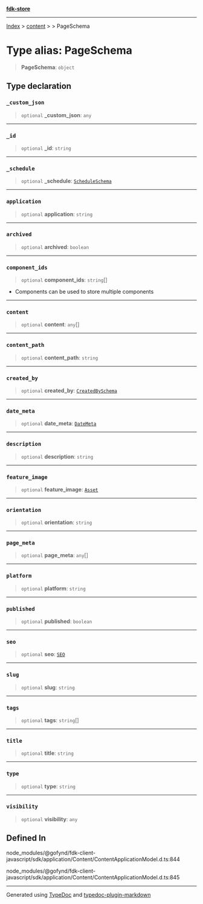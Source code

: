 [**fdk-store**](../../../README.md)
***

[Index](../../../API.md) > [content](../../README.md) > [<internal>](../README.md) > PageSchema

# Type alias: PageSchema

> **PageSchema**: `object`

## Type declaration

### `_custom_json`

> `optional` **\_custom\_json**: `any`

***

### `_id`

> `optional` **\_id**: `string`

***

### `_schedule`

> `optional` **\_schedule**: [`ScheduleSchema`](type-alias.ScheduleSchema.md)

***

### `application`

> `optional` **application**: `string`

***

### `archived`

> `optional` **archived**: `boolean`

***

### `component_ids`

> `optional` **component\_ids**: `string`[]

- Components can be used to store
multiple components

***

### `content`

> `optional` **content**: `any`[]

***

### `content_path`

> `optional` **content\_path**: `string`

***

### `created_by`

> `optional` **created\_by**: [`CreatedBySchema`](type-alias.CreatedBySchema.md)

***

### `date_meta`

> `optional` **date\_meta**: [`DateMeta`](type-alias.DateMeta.md)

***

### `description`

> `optional` **description**: `string`

***

### `feature_image`

> `optional` **feature\_image**: [`Asset`](type-alias.Asset.md)

***

### `orientation`

> `optional` **orientation**: `string`

***

### `page_meta`

> `optional` **page\_meta**: `any`[]

***

### `platform`

> `optional` **platform**: `string`

***

### `published`

> `optional` **published**: `boolean`

***

### `seo`

> `optional` **seo**: [`SEO`](type-alias.SEO.md)

***

### `slug`

> `optional` **slug**: `string`

***

### `tags`

> `optional` **tags**: `string`[]

***

### `title`

> `optional` **title**: `string`

***

### `type`

> `optional` **type**: `string`

***

### `visibility`

> `optional` **visibility**: `any`

## Defined In

node\_modules/@gofynd/fdk-client-javascript/sdk/application/Content/ContentApplicationModel.d.ts:844

node\_modules/@gofynd/fdk-client-javascript/sdk/application/Content/ContentApplicationModel.d.ts:845

***
Generated using [TypeDoc](https://typedoc.org/) and [typedoc-plugin-markdown](https://www.npmjs.com/package/typedoc-plugin-markdown)
